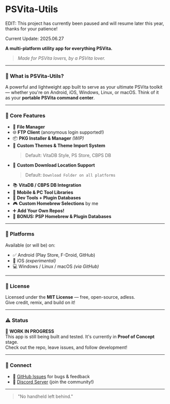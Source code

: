 # PSVita-Utils

EDIT: This project has currently been paused and will resume later this year, thanks for your patience!

Current Update: 2025.06.27

**A multi-platform utility app for everything PSVita.**

> _Made for PSVita lovers, by a PSVita lover._

---

### 🌟 What is PSVita-Utils?

A powerful and lightweight app built to serve as your ultimate PSVita toolkit — whether you're on Android, iOS, Windows, Linux, or macOS. Think of it as your **portable PSVita command center**.

---

### 🧰 Core Features

- 📁 **File Manager**
- 🌐 **FTP Client** (anonymous login supported!)
- 📦 **PKG Installer & Manager** *(WIP)*
- 🎨 **Custom Themes & Theme Import System**  
    > Default: VitaDB Style, PS Store, CBPS DB
- 🔄 **Custom Download Location Support**  
    > Default: `Download Folder on all platforms`
- 📚 **VitaDB / CBPS DB Integration**
- 💾 **Mobile & PC Tool Libraries**
- 🧪 **Dev Tools + Plugin Databases**
- 🎮 **Custom Homebrew Selections** by me
- ➕ **Add Your Own Repos!**
- 🎁 **BONUS: PSP Homebrew & Plugin Databases**

---

### 🚀 Platforms

Available (or will be) on:

- ✅ Android (Play Store, F-Droid, GitHub)
- 🧪 iOS *(experimental)*
- 💻 Windows / Linux / macOS *(via GitHub)*

---

### 📜 License

Licensed under the **MIT License** — free, open-source, adless.  
Give credit, remix, and build on it!

---

### ⚠️ Status

🧪 **WORK IN PROGRESS**  
This app is still being built and tested. It's currently in **Proof of Concept** stage.  
Check out the repo, leave issues, and follow development!

---

### 💬 Connect

- 📣 [GitHub Issues](https://github.com/SSMG4/PSVita-Utils/issues) for bugs & feedback
- 💬 [Discord Server](https://discord.gg/7hYjbBHmq3) (join the community!)

---

> "No handheld left behind."
